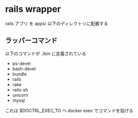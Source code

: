 # rails wrapper

rails アプリ を apps/ 以下のディレクトリに配置する

## ラッパーコマンド

以下のコマンドが ./bin に定義されている

* ps-devel
* bash-devel
* bundle
* rails
* rake
* rails-sh
* unicorn
* mysql

これは $DOCTRL_EXEC_TO へ docker exec でコマンドを投げる
